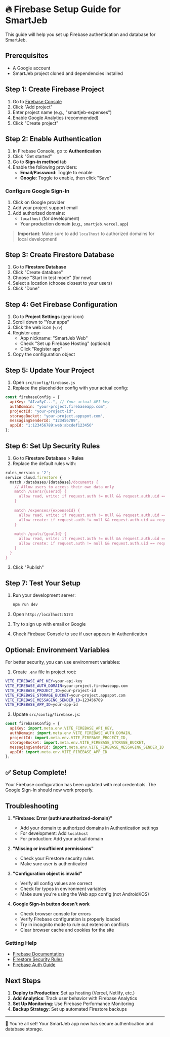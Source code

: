 # 🔥 Firebase Setup Guide for SmartJeb

This guide will help you set up Firebase authentication and database for SmartJeb.

## Prerequisites

- A Google account
- SmartJeb project cloned and dependencies installed

## Step 1: Create Firebase Project

1. Go to [Firebase Console](https://console.firebase.google.com/)
2. Click "Add project"
3. Enter project name (e.g., "smartjeb-expenses")
4. Enable Google Analytics (recommended)
5. Click "Create project"

## Step 2: Enable Authentication

1. In Firebase Console, go to **Authentication**
2. Click "Get started"
3. Go to **Sign-in method** tab
4. Enable the following providers:
   - **Email/Password**: Toggle to enable
   - **Google**: Toggle to enable, then click "Save"

### Configure Google Sign-In
1. Click on Google provider
2. Add your project support email
3. Add authorized domains:
   - `localhost` (for development)
   - Your production domain (e.g., `smartjeb.vercel.app`)

> **Important**: Make sure to add `localhost` to authorized domains for local development!

## Step 3: Create Firestore Database

1. Go to **Firestore Database**
2. Click "Create database"
3. Choose "Start in test mode" (for now)
4. Select a location (choose closest to your users)
5. Click "Done"

## Step 4: Get Firebase Configuration

1. Go to **Project Settings** (gear icon)
2. Scroll down to "Your apps"
3. Click the web icon (`</>`)
4. Register app:
   - App nickname: "SmartJeb Web"
   - Check "Set up Firebase Hosting" (optional)
   - Click "Register app"
5. Copy the configuration object

## Step 5: Update Your Project

1. Open `src/config/firebase.js`
2. Replace the placeholder config with your actual config:

```javascript
const firebaseConfig = {
  apiKey: "AIzaSyC...", // Your actual API key
  authDomain: "your-project.firebaseapp.com",
  projectId: "your-project-id",
  storageBucket: "your-project.appspot.com",
  messagingSenderId: "123456789",
  appId: "1:123456789:web:abcdef123456"
};
```

## Step 6: Set Up Security Rules

1. Go to **Firestore Database** > **Rules**
2. Replace the default rules with:

```javascript
rules_version = '2';
service cloud.firestore {
  match /databases/{database}/documents {
    // Allow users to access their own data only
    match /users/{userId} {
      allow read, write: if request.auth != null && request.auth.uid == userId;
    }
    
    match /expenses/{expenseId} {
      allow read, write: if request.auth != null && request.auth.uid == resource.data.userId;
      allow create: if request.auth != null && request.auth.uid == request.resource.data.userId;
    }
    
    match /goals/{goalId} {
      allow read, write: if request.auth != null && request.auth.uid == resource.data.userId;
      allow create: if request.auth != null && request.auth.uid == request.resource.data.userId;
    }
  }
}
```

3. Click "Publish"

## Step 7: Test Your Setup

1. Run your development server:
   ```bash
   npm run dev
   ```

2. Open `http://localhost:5173`
3. Try to sign up with email or Google
4. Check Firebase Console to see if user appears in Authentication

## Optional: Environment Variables

For better security, you can use environment variables:

1. Create `.env` file in project root:
```bash
VITE_FIREBASE_API_KEY=your-api-key
VITE_FIREBASE_AUTH_DOMAIN=your-project.firebaseapp.com
VITE_FIREBASE_PROJECT_ID=your-project-id
VITE_FIREBASE_STORAGE_BUCKET=your-project.appspot.com
VITE_FIREBASE_MESSAGING_SENDER_ID=123456789
VITE_FIREBASE_APP_ID=your-app-id
```

2. Update `src/config/firebase.js`:
```javascript
const firebaseConfig = {
  apiKey: import.meta.env.VITE_FIREBASE_API_KEY,
  authDomain: import.meta.env.VITE_FIREBASE_AUTH_DOMAIN,
  projectId: import.meta.env.VITE_FIREBASE_PROJECT_ID,
  storageBucket: import.meta.env.VITE_FIREBASE_STORAGE_BUCKET,
  messagingSenderId: import.meta.env.VITE_FIREBASE_MESSAGING_SENDER_ID,
  appId: import.meta.env.VITE_FIREBASE_APP_ID
};
```

## ✅ Setup Complete!

Your Firebase configuration has been updated with real credentials. The Google Sign-In should now work properly.

## Troubleshooting

1. **"Firebase: Error (auth/unauthorized-domain)"**
   - Add your domain to authorized domains in Authentication settings
   - For development: Add `localhost` 
   - For production: Add your actual domain

2. **"Missing or insufficient permissions"**
   - Check your Firestore security rules
   - Make sure user is authenticated

3. **"Configuration object is invalid"**
   - Verify all config values are correct
   - Check for typos in environment variables
   - Make sure you're using the Web app config (not Android/iOS)

4. **Google Sign-In button doesn't work**
   - Check browser console for errors
   - Verify Firebase configuration is properly loaded
   - Try in incognito mode to rule out extension conflicts
   - Clear browser cache and cookies for the site

### Getting Help

- [Firebase Documentation](https://firebase.google.com/docs)
- [Firestore Security Rules](https://firebase.google.com/docs/firestore/security/get-started)
- [Firebase Auth Guide](https://firebase.google.com/docs/auth/web/start)

## Next Steps

1. **Deploy to Production**: Set up hosting (Vercel, Netlify, etc.)
2. **Add Analytics**: Track user behavior with Firebase Analytics
3. **Set Up Monitoring**: Use Firebase Performance Monitoring
4. **Backup Strategy**: Set up automated Firestore backups

---

🎉 You're all set! Your SmartJeb app now has secure authentication and database storage.
